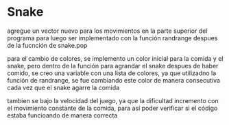 # Snake

agregue un vector nuevo para los movimientos en la parte superior del programa para luego ser implementado con la función randrange despues de la fucnción de snake.pop

para el cambio de colores, se implemento un color inicial para la comida y el snake, pero dentro de la función para agrandar el snake despues de haber comido, se creo una variable con una lista de colores, ya que utilizadno la función de randrange, se fue cambiando este color de manera consecutiva cada vez que el snake agarre la comida

tambien se bajo la velocidad del juego, ya que la dificultad incremento con el movimiento constante de la comida, para así poder verificar si el código estaba funcioando de manera correcta
